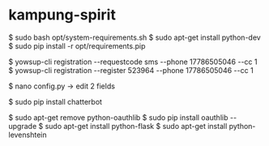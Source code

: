 # kampung-spirit

$ sudo bash opt/system-requirements.sh
$ sudo apt-get install python-dev
$ sudo pip install -r opt/requirements.pip

$ yowsup-cli registration --requestcode sms --phone 17786505046 --cc 1
$ yowsup-cli registration --register 523964 --phone 17786505046 --cc 1

$ nano config.py -> edit 2 fields

$ sudo pip install chatterbot

$ sudo apt-get remove python-oauthlib
$ sudo pip install oauthlib --upgrade
$ sudo apt-get install python-flask
$ sudo apt-get install python-levenshtein

